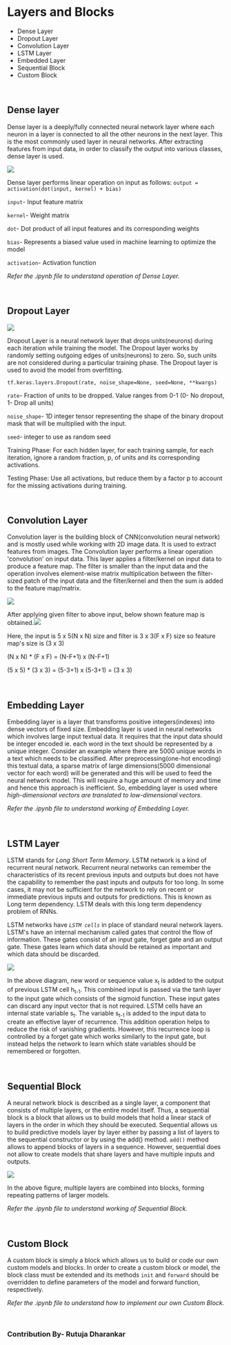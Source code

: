 # Layers and Blocks
* Dense Layer
* Dropout Layer
* Convolution Layer
* LSTM Layer
* Embedded Layer
* Sequential Block
* Custom Block

&nbsp;
## Dense layer
Dense layer is a deeply/fully connected neural network layer where each neuron in a layer is connected to all the other neurons in the next layer. This is the most commonly used layer in neural networks.
After extracting features from input data, in order to classify the output into various classes, dense layer is used.

<img src="https://miro.medium.com/max/875/1*eJ36Jpf-DE9q5nKk67xT0Q.jpeg"></img>

Dense layer performs linear operation on input as follows:
`output = activation(dot(input, kernel) + bias)`

`input`- Input feature matrix

`kernel`- Weight matrix

`dot`- Dot product of all input features and its corresponding weights

`bias`- Represents a biased value used in machine learning to optimize the model

`activation`- Activation function

*Refer the .ipynb file to understand operation of Dense Layer.*

&nbsp;
## Dropout Layer
<img src="https://jamesmccaffrey.files.wordpress.com/2018/05/neuralnetworkdropoutlayer.jpg"></img>

Dropout Layer is a neural network layer that drops units(neurons) during each iteration while training the model. The Dropout layer works by randomly setting outgoing edges of
units(neurons) to zero. So, such units are not considered during a particular training phase.
The Dropout layer is used to avoid the model from overfitting.

`tf.keras.layers.Dropout(rate, noise_shape=None, seed=None, **kwargs)`

`rate`- Fraction of units to be dropped. Value ranges from 0-1 (0- No dropout, 1- Drop all units)

`noise_shape`- 1D integer tensor representing the shape of the binary dropout mask that will be multiplied with the input.

`seed`- integer to use as random seed

Training Phase: For each hidden layer, for each training sample, for each iteration, ignore a random fraction, p, of units and its corresponding activations.

Testing Phase: Use all activations, but reduce them by a factor p to account for the missing activations during training.


&nbsp;
## Convolution Layer
Convolution layer is the building block of CNN(convolution neural network) and is mostly used while working with 2D image data. It is used to extract features from images.
The Convolution layer performs a linear operation 'convolution' on input data. This layer applies a filter/kernel on input data to produce a feature map. 
The filter is smaller than the input data and the operation involves element-wise matrix multiplication between the filter-sized patch of the input data and the filter/kernel
and then the sum is added to the feature map/matrix.

<img src="https://miro.medium.com/max/875/1*cTEp-IvCCUYPTT0QpE3Gjg@2x.png"></img>


After applying given filter to above input, below shown feature map is obtained.<img src="https://miro.medium.com/max/875/1*VVvdh-BUKFh2pwDD0kPeRA@2x.gif"></img>

Here, the input is 5 x 5(N x N) size and filter is 3 x 3(F x F) size so feature map's size is (3 x 3)

(N x N) * (F x F) = (N-F+1) x (N-F+1)

(5 x 5) * (3 x 3) = (5-3+1) x (5-3+1) = (3 x 3)

&nbsp;
## Embedding Layer
Embedding layer is a layer that transforms positive integers(indexes) into dense vectors of fixed size. Embedding layer is used in neural networks which involves large input
textual data.
It requires that the input data should be integer encoded ie. each word in the text should be represented by a unique integer.
Consider an example where there are 5000 unique words in a text which needs to be classified. After preprocessing(one-hot encoding) this textual data, a sparse matrix of large
dimensions(5000 dimensional vector for each word) will be generated and this will be used to feed the neural network model. This will require a huge amount of memory and time
and hence this approach is inefficient. So, embedding layer is used where *high-dimensional vectors are translated to low-dimensional vectors*.


*Refer the .ipynb file to understand working of Embedding Layer.*
 
&nbsp;
## LSTM Layer
LSTM stands for *Long Short Term Memory*. LSTM network is a kind of recurrent neural network. Recurrent neural networks can remember the characteristics of its recent previous
inputs and outputs but does not have the capability to remember the past inputs and outputs for too long. In some cases, it may not be sufficient for the network to rely on
recent or immediate previous inputs and outputs for predictions. This is known as Long term dependency. LSTM deals with this long term dependency problem of RNNs.

LSTM networks have *`LSTM cells`* in place of standard neural network layers. LSTM's have an internal mechanism called gates that control the flow of information. These gates
consist of an input gate, forget gate and an output gate. These gates learn which data should be retained as important and which data should be discarded.

<img src="https://i1.wp.com/adventuresinmachinelearning.com/wp-content/uploads/2017/09/LSTM-diagram.png?w=669&ssl=1"></img>

In the above diagram, new word or sequence value x<sub>t</sub> is added to the output of previous LSTM cell h<sub>t-1</sub>. This combined input is passed via the tanh layer to
the input gate which consists of the sigmoid function. These input gates can discard any input vector that is not required.
LSTM cells have an internal state variable s<sub>t</sub>. The variable s<sub>t-1</sub> is added to the input data to create an effective layer of recurrence. This addition
operation helps to reduce the risk of vanishing gradients. However, this recurrence loop is controlled by a forget gate which works similarly to the input gate, but instead
helps the network to learn which state variables should be remembered or forgotten.

&nbsp;
## Sequential Block
A neural network block is described as a single layer, a component that consists of multiple layers, or the entire model itself.
Thus, a sequential block is a block that allows us to build models that hold a linear stack of layers in the order in which they should be executed. Sequential allows us to
build predictive models layer by layer either by passing a list of layers to the sequential constructor or by using the add() method. `add()`  method allows to append blocks of
layers in a sequence. However, sequential does not allow to create models that share layers and have multiple inputs and outputs.

<img src="https://d2l.ai/_images/blocks.svg"></img>

In the above figure, multiple layers are combined into blocks, forming repeating patterns of larger models.

*Refer the .ipynb file to understand working of Sequential Block.*

&nbsp;
## Custom Block
A custom block is simply a block which allows us to build or code our own custom models and blocks. In order to create a custom block or model, the block class must be extended and its methods `init` and `forward` should be overridden to define parameters of the model and forward function, respectively.

*Refer the .ipynb file to understand how to implement our own Custom Block.*

&nbsp;
&nbsp;
### Contribution By- Rutuja Dharankar


